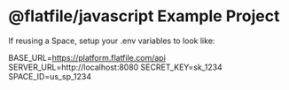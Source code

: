 # @flatfile/javascript Example Project

If reusing a Space, setup your .env variables to look like:

BASE_URL=https://platform.flatfile.com/api
SERVER_URL=http://localhost:8080
SECRET_KEY=sk_1234
SPACE_ID=us_sp_1234
